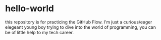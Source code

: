 # hello-world
this repository is for practicing the GitHub Flow.
I'm just a curious/eager elegeant young boy trying to dive into the world of programming, you can be of little help to my tech career.
